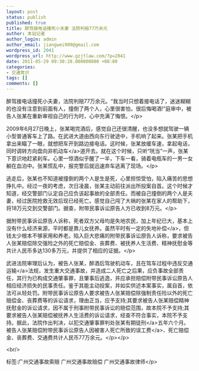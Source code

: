 ```yaml
---
layout: post
status: publish
published: true
title: 醉驾接电话撞死小夫妻 法院判赔77万余元
author: 本站记者
author_login: admin
author_email: jiangwei909@gmail.com
wordpress_id: 2041
wordpress_url: http://www.gzjtlaw.com/?p=2041
date: 2011-05-29 09:30:28.000000000 +08:00
categories:
- 交通常识
tags: []
comments: []
---
```

<p><p>醉驾接电话撞死小夫妻，法院判赔77万余元。&ldquo;我当时只想着接电话了，迷迷糊糊的也没有注意到前面有人，撞倒了两个人，心里很害怕，很后悔喝酒!&rdquo;庭审中，被告人张某在重新审视自己的行为时，心中充满了悔恨。<&#47;p><p>2009年6月27日晚上，张某喝完酒后，感觉自己还很清醒，也没多想就驾驶一辆小型普通客车上了路。在武进大道由西向东行驶途中，手机响了起来。张某把手机拿出来瞄了一眼，就想把车开到路边接电话。这时候，张某放缓车速，拿起电话，同时调转方向盘向<a>非机动车<&#47;a>道开去。就在这个时候，只听&ldquo;咣当&rdquo;一声，张某下意识地赶紧刹车。心里一惊酒似乎醒了一半，下车一看，骑着电瓶车的一男一女躺在血泊中。张某慌乱中，报完警后就迅速弃车逃离了现场。<&#47;p><p>逃走后，张某也不知道被撞倒的两个人是生是死，心里担惊受怕，陷入痛苦的思想挣扎中。经过一夜的考虑，次日凌晨，张某主动前往派出所投案自首。这个时候才知道，经交警部门认定自己应负该起事故的全部责任。而被自己撞倒的两个人是夫妻，经过医院抢救无效后现已经死亡。感觉自己闯了大祸的张某在家人的帮助下，将18万元交到交警部门。据查，附带民事诉讼原告人方已收到8万元。<&#47;p><p>据附带民事诉讼原告人诉称，死者双方父母均是失地农民，加上年纪已大，基本上没有什么经济来源，平时都是靠儿女抚养。虽然平时有一定的失地<a>补偿<&#47;a>，但钱太少根本不够家用和养老。陷入巨大悲痛的附带民事诉讼原告人诉称，要求被告人张某赔偿除交强险之外的死亡赔偿金、丧葬费、被抚养人生活费、精神抚慰金等共计人民币多达130多万元，并提供了相应的证据。<&#47;p><p>武进法院审理后认为，被告人张某，醉酒后驾驶机动车，且在驾车过程中违反<a>交通运输<&#47;a>法规，发生重大交通事故，并造成二人死亡之后果，应负事故全部责任，其行为已构成交通肇事罪，且肇事后逃逸，并应承担赔偿附带民事诉讼原告人相应经济损失的民事责任。鉴于其能主动投案，并如实供述本案事实，属自首，依法可从轻处罚。附带民事诉讼原告人要求被告人张某赔偿除强制责任险以外的死亡赔偿金、丧葬费等的诉讼请求，理由正当，应予支持;其要求被告人张某赔偿精神抚慰金的诉讼请求，因不属于刑事附带民事诉讼的赔偿范围，故本院不予支持;其要求被告人张某赔偿被抚养人生活费的诉讼请求，经查不符合事实，本院不予支持。据此，法院作出判决，以犯交通肇事罪判处张某<a>有期徒刑<&#47;a>五年六个月。被告人张某赔偿附带民事诉讼原告人因被害人死亡所致的<a>误工费<&#47;a>、死亡赔偿金、丧葬费、交通费共计人民币77万余元。<&#47;p><&#47;p><br&#47;><p>标签:广州交通事故索赔 广州交通事故赔偿 广州交通事故律师<&#47;p>
